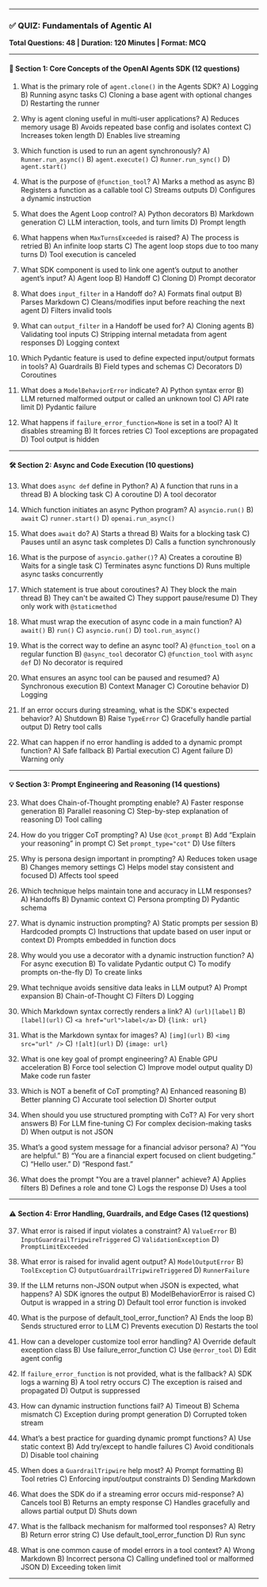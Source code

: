 
---

### ✅ **QUIZ: Fundamentals of Agentic AI**

**Total Questions: 48 | Duration: 120 Minutes | Format: MCQ**

---

#### 🧠 **Section 1: Core Concepts of the OpenAI Agents SDK (12 questions)**

1. What is the primary role of `agent.clone()` in the Agents SDK?
   A) Logging
   B) Running async tasks
   C) Cloning a base agent with optional changes
   D) Restarting the runner

2. Why is agent cloning useful in multi-user applications?
   A) Reduces memory usage
   B) Avoids repeated base config and isolates context
   C) Increases token length
   D) Enables live streaming

3. Which function is used to run an agent synchronously?
   A) `Runner.run_async()`
   B) `agent.execute()`
   C) `Runner.run_sync()`
   D) `agent.start()`

4. What is the purpose of `@function_tool`?
   A) Marks a method as async
   B) Registers a function as a callable tool
   C) Streams outputs
   D) Configures a dynamic instruction

5. What does the Agent Loop control?
   A) Python decorators
   B) Markdown generation
   C) LLM interaction, tools, and turn limits
   D) Prompt length

6. What happens when `MaxTurnsExceeded` is raised?
   A) The process is retried
   B) An infinite loop starts
   C) The agent loop stops due to too many turns
   D) Tool execution is canceled

7. What SDK component is used to link one agent’s output to another agent’s input?
   A) Agent loop
   B) Handoff
   C) Cloning
   D) Prompt decorator

8. What does `input_filter` in a Handoff do?
   A) Formats final output
   B) Parses Markdown
   C) Cleans/modifies input before reaching the next agent
   D) Filters invalid tools

9. What can `output_filter` in a Handoff be used for?
   A) Cloning agents
   B) Validating tool inputs
   C) Stripping internal metadata from agent responses
   D) Logging context

10. Which Pydantic feature is used to define expected input/output formats in tools?
    A) Guardrails
    B) Field types and schemas
    C) Decorators
    D) Coroutines

11. What does a `ModelBehaviorError` indicate?
    A) Python syntax error
    B) LLM returned malformed output or called an unknown tool
    C) API rate limit
    D) Pydantic failure

12. What happens if `failure_error_function=None` is set in a tool?
    A) It disables streaming
    B) It forces retries
    C) Tool exceptions are propagated
    D) Tool output is hidden

---

#### 🛠️ **Section 2: Async and Code Execution (10 questions)**

13. What does `async def` define in Python?
    A) A function that runs in a thread
    B) A blocking task
    C) A coroutine
    D) A tool decorator

14. Which function initiates an async Python program?
    A) `asyncio.run()`
    B) `await`
    C) `runner.start()`
    D) `openai.run_async()`

15. What does `await` do?
    A) Starts a thread
    B) Waits for a blocking task
    C) Pauses until an async task completes
    D) Calls a function synchronously

16. What is the purpose of `asyncio.gather()`?
    A) Creates a coroutine
    B) Waits for a single task
    C) Terminates async functions
    D) Runs multiple async tasks concurrently

17. Which statement is true about coroutines?
    A) They block the main thread
    B) They can't be awaited
    C) They support pause/resume
    D) They only work with `@staticmethod`

18. What must wrap the execution of async code in a main function?
    A) `await()`
    B) `run()`
    C) `asyncio.run()`
    D) `tool.run_async()`

19. What is the correct way to define an async tool?
    A) `@function_tool` on a regular function
    B) `@async_tool` decorator
    C) `@function_tool` with `async def`
    D) No decorator is required

20. What ensures an async tool can be paused and resumed?
    A) Synchronous execution
    B) Context Manager
    C) Coroutine behavior
    D) Logging

21. If an error occurs during streaming, what is the SDK's expected behavior?
    A) Shutdown
    B) Raise `TypeError`
    C) Gracefully handle partial output
    D) Retry tool calls

22. What can happen if no error handling is added to a dynamic prompt function?
    A) Safe fallback
    B) Partial execution
    C) Agent failure
    D) Warning only

---

#### 💡 **Section 3: Prompt Engineering and Reasoning (14 questions)**

23. What does Chain-of-Thought prompting enable?
    A) Faster response generation
    B) Parallel reasoning
    C) Step-by-step explanation of reasoning
    D) Tool calling

24. How do you trigger CoT prompting?
    A) Use `@cot_prompt`
    B) Add “Explain your reasoning” in prompt
    C) Set `prompt_type="cot"`
    D) Use filters

25. Why is persona design important in prompting?
    A) Reduces token usage
    B) Changes memory settings
    C) Helps model stay consistent and focused
    D) Affects tool speed

26. Which technique helps maintain tone and accuracy in LLM responses?
    A) Handoffs
    B) Dynamic context
    C) Persona prompting
    D) Pydantic schema

27. What is dynamic instruction prompting?
    A) Static prompts per session
    B) Hardcoded prompts
    C) Instructions that update based on user input or context
    D) Prompts embedded in function docs

28. Why would you use a decorator with a dynamic instruction function?
    A) For async execution
    B) To validate Pydantic output
    C) To modify prompts on-the-fly
    D) To create links

29. What technique avoids sensitive data leaks in LLM output?
    A) Prompt expansion
    B) Chain-of-Thought
    C) Filters
    D) Logging

30. Which Markdown syntax correctly renders a link?
    A) `(url)[label]`
    B) `[label](url)`
    C) `<a href="url">label</a>`
    D) `{link: url}`

31. What is the Markdown syntax for images?
    A) `[img](url)`
    B) `<img src="url" />`
    C) `![alt](url)`
    D) `{image: url}`

32. What is one key goal of prompt engineering?
    A) Enable GPU acceleration
    B) Force tool selection
    C) Improve model output quality
    D) Make code run faster

33. Which is NOT a benefit of CoT prompting?
    A) Enhanced reasoning
    B) Better planning
    C) Accurate tool selection
    D) Shorter output

34. When should you use structured prompting with CoT?
    A) For very short answers
    B) For LLM fine-tuning
    C) For complex decision-making tasks
    D) When output is not JSON

35. What’s a good system message for a financial advisor persona?
    A) “You are helpful.”
    B) “You are a financial expert focused on client budgeting.”
    C) “Hello user.”
    D) “Respond fast.”

36. What does the prompt "You are a travel planner" achieve?
    A) Applies filters
    B) Defines a role and tone
    C) Logs the response
    D) Uses a tool

---

#### ⚠️ **Section 4: Error Handling, Guardrails, and Edge Cases (12 questions)**

37. What error is raised if input violates a constraint?
    A) `ValueError`
    B) `InputGuardrailTripwireTriggered`
    C) `ValidationException`
    D) `PromptLimitExceeded`

38. What error is raised for invalid agent output?
    A) `ModelOutputError`
    B) `ToolException`
    C) `OutputGuardrailTripwireTriggered`
    D) `RunnerFailure`

39. If the LLM returns non-JSON output when JSON is expected, what happens?
    A) SDK ignores the output
    B) ModelBehaviorError is raised
    C) Output is wrapped in a string
    D) Default tool error function is invoked

40. What is the purpose of default\_tool\_error\_function?
    A) Ends the loop
    B) Sends structured error to LLM
    C) Prevents execution
    D) Restarts the tool

41. How can a developer customize tool error handling?
    A) Override default exception class
    B) Use failure\_error\_function
    C) Use `@error_tool`
    D) Edit agent config

42. If `failure_error_function` is not provided, what is the fallback?
    A) SDK logs a warning
    B) A tool retry occurs
    C) The exception is raised and propagated
    D) Output is suppressed

43. How can dynamic instruction functions fail?
    A) Timeout
    B) Schema mismatch
    C) Exception during prompt generation
    D) Corrupted token stream

44. What’s a best practice for guarding dynamic prompt functions?
    A) Use static context
    B) Add try/except to handle failures
    C) Avoid conditionals
    D) Disable tool chaining

45. When does a `GuardrailTripwire` help most?
    A) Prompt formatting
    B) Tool retries
    C) Enforcing input/output constraints
    D) Sending Markdown

46. What does the SDK do if a streaming error occurs mid-response?
    A) Cancels tool
    B) Returns an empty response
    C) Handles gracefully and allows partial output
    D) Shuts down

47. What is the fallback mechanism for malformed tool responses?
    A) Retry
    B) Return error string
    C) Use default\_tool\_error\_function
    D) Run sync

48. What is one common cause of model errors in a tool context?
    A) Wrong Markdown
    B) Incorrect persona
    C) Calling undefined tool or malformed JSON
    D) Exceeding token limit

---

